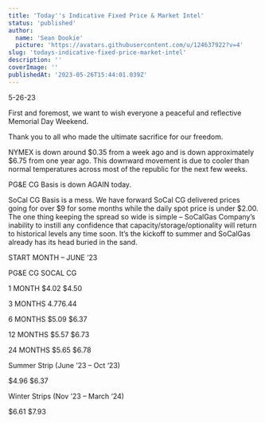 ```yaml
---
title: 'Today''s Indicative Fixed Price & Market Intel'
status: 'published'
author:
  name: 'Sean Dookie'
  picture: 'https://avatars.githubusercontent.com/u/124637922?v=4'
slug: 'todays-indicative-fixed-price-market-intel'
description: ''
coverImage: ''
publishedAt: '2023-05-26T15:44:01.039Z'
---
```


5-26-23

First and foremost, we want to wish everyone a peaceful and reflective Memorial Day Weekend.

Thank you to all who made the ultimate sacrifice for our freedom.

NYMEX is down around $0.35 from a week ago and is down approximately $6.75 from one year ago. This downward movement is due to cooler than normal temperatures across most of the republic for the next few weeks.

PG&E CG Basis is down AGAIN today.

SoCal CG Basis is a mess. We have forward SoCal CG delivered prices going for over $9 for some months while the daily spot price is under $2.00. The one thing keeping the spread so wide is simple – SoCalGas Company’s inability to instill any confidence that capacity/storage/optionality will return to historical levels any time soon. It’s the kickoff to summer and SoCalGas already has its head buried in the sand.

START MONTH – JUNE ’23

PG&E CG SOCAL CG

1 MONTH $4.02 $4.50

3 MONTHS $4.77 $6.44

6 MONTHS $5.09 $6.37

12 MONTHS $5.57 $6.73

24 MONTHS $5.65 $6.78

Summer Strip (June ’23 – Oct ‘23)

$4.96 $6.37

Winter Strips (Nov ’23 – March ‘24)

$6.61 $7.93

